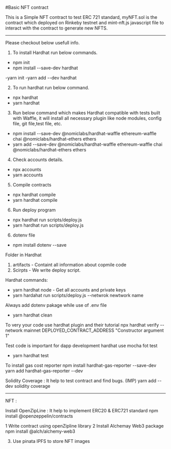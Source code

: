 #Basic NFT contract 

This is a Simple NFT contract to test ERC 721 standard, myNFT.sol is the contract which deployed on Rinkeby testnet and mint-nft.js javascript file to interact with the contract to generate new NFTS.

-----------------------------------------------------------------------------------------------------------------------------------------------------------------------
Please checkout below usefull info.

1. To install Hardhat run below commands.
  - npm init
  - npm install --save-dev hardhat

 -yarn init
 -yarn add --dev hardhat


2. To run hardhat run below command.
  - npx hardhat
 - yarn hardhat

3. Run below command which makes Hardhat compatible with tests built with Waffle, it will install all necessary plugin like node modules,
   config file, git file,test file, etc.
   
 -  npm install --save-dev @nomiclabs/hardhat-waffle ethereum-waffle chai @nomiclabs/hardhat-ethers ethers
- yarn add --save-dev @nomiclabs/hardhat-waffle ethereum-waffle chai @nomiclabs/hardhat-ethers ethers

4. Check accounts details.
  - npx accounts
  - yarn accounts

5. Compile contracts
  - npx hardhat compile
 - yarn hardhat compile

6. Run deploy program
 - npx hardhat run scripts/deploy.js
  - yarn hardhat run scripts/deploy.js

6. dotenv file 
  - npm install dotenv --save


Folder in Hardhat
1. artifacts  - Containt all information about copmile code
2. Scirpts - We write deploy script.

Hardhat commands:
 - yarn hardhat node - Get all accounts and private keys
 - yarn hardahat run scripts/deploy.js --netwrok newtwork name

Always add dotenv pakage while use of .env file
 - yarn hardhat clean

To very your code use hardhat plugin and their tutorial
npx hardhat verify --network mainnet DEPLOYED_CONTRACT_ADDRESS "Constructor argument 1"

Test code is important for dapp development
hardhat use mocha fot test
 - yarn hardhat test


To install gas cost reporter 
npm install hardhat-gas-reporter --save-dev
yarn add hardhat-gas-reporter --dev

Solidity Coverage : It help to test contract and find bugs. (IMP)
yarn add --dev solidity coverage

-----------------------------------------------------------------------------------------------------------
NFT : 

Install OpenZipLine : It help to implement ERC20 & ERC721 standard
npm install @openzeppelin/contracts

1 Write contract using openZipline library
2  Install Alchemay Web3 package 
   npm install @alch/alchemy-web3

3. Use pinata IPFS to store NFT images

